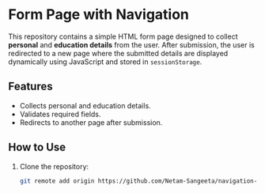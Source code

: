# Form Page with Navigation
This repository contains a simple HTML form page designed to collect **personal** and **education details** from the user. 
After submission, the user is redirected to a new page where the submitted details are displayed dynamically using JavaScript and stored in `sessionStorage`.

## Features
- Collects personal and education details.
- Validates required fields.
- Redirects to another page after submission.

## How to Use
1. Clone the repository:
   ```bash
   git remote add origin https://github.com/Netam-Sangeeta/navigation-Page.git
